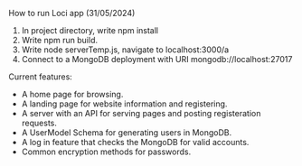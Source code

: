 How to run Loci app (31/05/2024)

1. In project directory, write npm install
2. Write npm run build.
3. Write node serverTemp.js, navigate to localhost:3000/a
4. Connect to a MongoDB deployment with URI mongodb://localhost:27017

Current features:

- A home page for browsing.
- A landing page for website information and registering.
- A server with an API for serving pages and posting registeration requests.
- A UserModel Schema for generating users in MongoDB.
- A log in feature that checks the MongoDB for valid accounts.
- Common encryption methods for passwords.